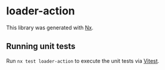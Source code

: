 # loader-action

This library was generated with [Nx](https://nx.dev).

## Running unit tests

Run `nx test loader-action` to execute the unit tests via [Vitest](https://vitest.dev/).
